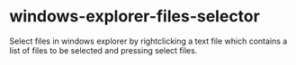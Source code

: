 # windows-explorer-files-selector
Select files in windows explorer by rightclicking a text file which contains a list of files to be selected and pressing select files.
